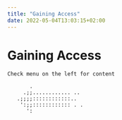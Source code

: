 ```yaml
---
title: "Gaining Access"
date: 2022-05-04T13:03:15+02:00
---
```


# Gaining Access

```
Check menu on the left for content

       .
     .;;............ ..
   .;;;;::::::::::::..
    ':;;:::::::::::: . .
      ':
```
